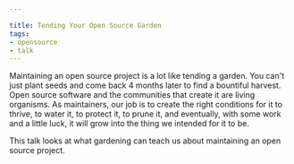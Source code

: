 ```yaml
---

title: Tending Your Open Source Garden
tags:
- opensource
- talk
---
```


Maintaining an open source project is a lot like tending a garden. You can't just plant seeds and come back 4 months later to find a bountiful harvest. Open source software and the communities that create it are living organisms. As maintainers, our job is to create the right conditions for it to thrive, to water it, to protect it, to prune it, and eventually, with some work and a little luck, it will grow into the thing we intended for it to be.

This talk looks at what gardening can teach us about maintaining an open source project.

<script async class="speakerdeck-embed" data-id="29e8b780404801326e6d6ac16a988312" data-ratio="1.77777777777778" src="//speakerdeck.com/assets/embed.js"></script>
